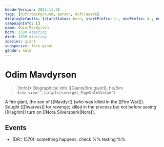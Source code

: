 ```yaml
---
headerVersion: 2023.11.20
tags: [dufr/background, person, dufr/aware]
displayDefaults: {startStatus: born, startPrefix: b., endPrefix: d., endStatus: died}
campaignInfo: []
name: Odim Mavdyrson
born: 1500 #testing
died: 1590 #testing
species: giant
subspecies: fire giant
gender: male
---
```

# Odim Mavdyrson
>[!info]+ Biographical Info
> [[Giants|fire giant]], he/him
> `$=dv.view("_scripts/view/get_PageDatedValue")`

A fire giant, the son of [[Mavdyr]] (who was killed in the [[Fire War]]). Sought [[Dwarves]] for revenge; killed in the process but not before seeing [[Hagrim]] turn on [[Nora Silverspark|Nora]]. 

## Events

- (DR:: 1570): something happens, check %% testing %%